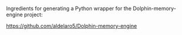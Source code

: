 Ingredients for generating a Python wrapper for the Dolphin-memory-engine project: 

https://github.com/aldelaro5/Dolphin-memory-engine
